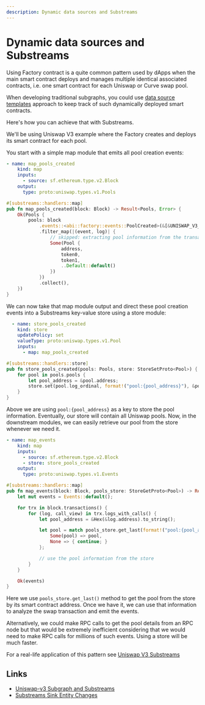 ```yaml
---
description: Dynamic data sources and Substreams
---
```


# Dynamic data sources and Substreams

Using Factory contract is a quite common pattern used by dApps when the main smart contract deploys and manages multiple identical associated contracts, i.e. one smart contract for each Uniswap or Curve swap pool.

When developing traditional subgraphs, you could use [data source templates](https://thegraph.com/docs/en/developing/creating-a-subgraph/#data-source-templates) approach to keep track of such dynamically deployed smart contracts.

Here's how you can achieve that with Substreams.

We'll be using Uniswap V3 example where the Factory creates and deploys its smart contract for each pool.

You start with a simple map module that emits all pool creation events:
```yaml
- name: map_pools_created
    kind: map
    inputs:
      - source: sf.ethereum.type.v2.Block
    output:
      type: proto:uniswap.types.v1.Pools
```

```rust
#[substreams::handlers::map]
pub fn map_pools_created(block: Block) -> Result<Pools, Error> {
    Ok(Pools {
        pools: block
            .events::<abi::factory::events::PoolCreated>(&[&UNISWAP_V3_FACTORY])
            .filter_map(|(event, log)| {
                // skipped: extracting pool information from the transaction
                Some(Pool {
                    address,
                    token0,
                    token1,
                    ..Default::default()
                })
            })
            .collect(),
    })
}
```

We can now take that map module output and direct these pool creation events into a Substreams key-value store using a store module:
```yaml
  - name: store_pools_created
    kind: store
    updatePolicy: set
    valueType: proto:uniswap.types.v1.Pool
    inputs:
      - map: map_pools_created
```
```rust
#[substreams::handlers::store]
pub fn store_pools_created(pools: Pools, store: StoreSetProto<Pool>) {
    for pool in pools.pools {
        let pool_address = &pool.address;
        store.set(pool.log_ordinal, format!("pool:{pool_address}"), &pool);
    }
}
```

Above we are using `pool:{pool_address}` as a key to store the pool information. Eventually, our store will contain all Uniswap pools.
Now, in the downstream modules, we can easily retrieve our pool from the store whenever we need it.

```yaml
- name: map_events
    kind: map
    inputs:
      - source: sf.ethereum.type.v2.Block
      - store: store_pools_created
    output:
      type: proto:uniswap.types.v1.Events
```

```rust
#[substreams::handlers::map]
pub fn map_events(block: Block, pools_store: StoreGetProto<Pool>) -> Result<Events, Error> {
    let mut events = Events::default();

    for trx in block.transactions() {
        for (log, call_view) in trx.logs_with_calls() {
            let pool_address = &Hex(&log.address).to_string();

            let pool = match pools_store.get_last(format!("pool:{pool_address}")) {
                Some(pool) => pool,
                None => { continue; }
            };

            // use the pool information from the store
        }
    }

    Ok(events)
}
```

Here we use `pools_store.get_last()` method to get the pool from the store by its smart contract address. Once we have it, we can use that information to analyze the swap transaction and emit the events.

Alternatively, we could make RPC calls to get the pool details from an RPC node but that would be extremely inefficient considering that we would need to make RPC calls for millions of such events. Using a store will be much faster.

For a real-life application of this pattern see [Uniswap V3 Substreams](https://github.com/streamingfast/substreams-uniswap-v3)


## Links
* [Uniswap-v3 Subgraph and Substreams](https://github.com/streamingfast/substreams-uniswap-v3)
* [Substreams Sink Entity Changes](https://github.com/streamingfast/substreams-sink-entity-changes)